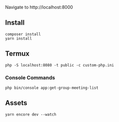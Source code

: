 Navigate to http://localhost:8000

## Install

    composer install
    yarn install

## Termux

    php -S localhost:8080 -t public -c custom-php.ini

### Console Commands

    php bin/console app:get-group-meeting-list

## Assets

    yarn encore dev --watch
